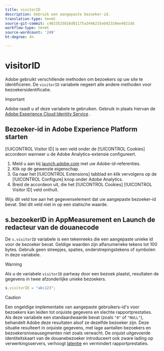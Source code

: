 ```yaml
---
title: visitorID
description: Gebruik een aangepaste bezoeker-id.
translation-type: tm+mt
source-git-commit: c4833525816d81175a3446215eb92310ee4021dd
workflow-type: tm+mt
source-wordcount: '249'
ht-degree: 4%

---
```



# visitorID

Adobe gebruikt verschillende methoden om bezoekers op uw site te identificeren. De `visitorID` variabele negeert alle andere methoden voor bezoekersidentificatie.

>[!IMPORTANT]
>
>Adobe raadt u af deze variabele te gebruiken. Gebruik in plaats hiervan de [Adobe Experience Cloud Identity Service](https://docs.adobe.com/content/help/nl-NL/id-service/using/home.html) .

## Bezoeker-id in Adobe Experience Platform starten

[!UICONTROL Visitor ID] is een veld onder de [!UICONTROL Cookies] accordeon wanneer u de Adobe Analytics-extensie configureert.

1. Meld u aan bij [launch.adobe.com](https://launch.adobe.com) met uw Adobe-id-referenties.
2. Klik op de gewenste eigenschap.
3. Ga naar het [!UICONTROL Extensions] tabblad en klik vervolgens op de [!UICONTROL Configure] knop onder Adobe Analytics.
4. Breid de accordeon uit, die het [!UICONTROL Cookies] [!UICONTROL Visitor ID] veld onthult.

Wijs dit veld toe aan het gegevenselement dat uw aangepaste bezoeker-id bevat. Stel dit veld niet in op een statische waarde.

## s.bezoekerID in AppMeasurement en Launch de redacteur van de douanecode

De `s.visitorID` variabele is een tekenreeks die een aangepaste unieke id voor de bezoeker bevat. Geldige waarden zijn alfanumerieke tekens tot 100 bytes. Gebruik geen streepjes, spaties, onderstrepingstekens of symbolen in deze variabele.

>[!WARNING]
>
>Als u de variabele `visitorID` partway door een bezoek plaatst, resultaten de gegevens in twee afzonderlijke unieke bezoekers.

```js
s.visitorID = "abc123";
```

>[!CAUTION]
>
>Een ongeldige implementatie van aangepaste gebruikers-id&#39;s voor bezoekers kan leiden tot onjuiste gegevens en slechte rapportprestaties. Als deze variabele een standaardwaarde bevat (zoals `"0"` of `"NULL"`), behandelt Adobe deze resultaten alsof ze dezelfde bezoeker zijn. Deze situatie resulteert in onjuiste gegevens, met lage aantallen bezoekers en bezoekersniveausegmenten niet zoals verwacht. De onjuist uitgevoerde identiteitskaart van de douanebezoeker introduceert ook zware lading op verwerkingsservers, verhoogt [latentie](/help/technotes/latency.md) en vermindert rapportprestaties.

